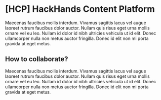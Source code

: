 # [HCP] HackHands Content Platform

Maecenas faucibus mollis interdum. Vivamus sagittis lacus vel augue laoreet rutrum faucibus dolor auctor. Nullam quis risus eget urna mollis ornare vel eu leo. Nullam id dolor id nibh ultricies vehicula ut id elit. Donec ullamcorper nulla non metus auctor fringilla. Donec id elit non mi porta gravida at eget metus.

## How to collaborate?

Maecenas faucibus mollis interdum. Vivamus sagittis lacus vel augue laoreet rutrum faucibus dolor auctor. Nullam quis risus eget urna mollis ornare vel eu leo. Nullam id dolor id nibh ultricies vehicula ut id elit. Donec ullamcorper nulla non metus auctor fringilla. Donec id elit non mi porta gravida at eget metus.
